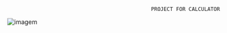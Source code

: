                                                   PROJECT FOR CALCULATOR 
![imagem](https://github.com/user-attachments/assets/08240756-c094-40f8-b11f-e31c2da285cb)
